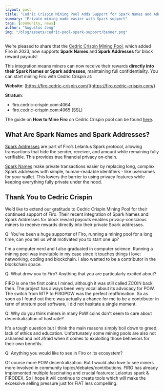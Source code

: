 ```yaml
---
layout: post
title: "Cedric Crispin Mining Pool Adds Support for Spark Names and Addresses"
summary: "Private mining made easier with Spark support"
tags: [community, news]
author: "Augustus Jong"
img: "/blog/assets/cedric-pool-spark-support/banner.png"
---
```

We’re pleased to share that the [Cedric Crispin Mining Pool](https://www.cedric-crispin.com/), which added Firo in 2023, now supports **Spark Names** and **Spark Addresses** for block reward payouts!

This integration means miners can now receive their rewards **directly into their Spark Names or Spark addresses**, maintaining full confidentiality.
You can start mining Firo with Cedric Crispin at:

**Website**: [https://firo.cedric-crispin.com/](https://firo.cedric-crispin.com/)

**Stratum**:
* firo.cedric-crispin.com:4064
* firo.cedric-crispin.com:4065 (SSL)

The guide on **How to Mine Firo** on Cedric Crispin pool can be found [here](https://firo.cedric-crispin.com/start-mining/).

## What Are Spark Names and Spark Addresses?

[Spark Addresses](https://www.youtube.com/watch?v=aBh8nUTiy_A) are part of Firo’s Lelantus Spark protocol, allowing transactions that hide the sender, receiver, and amount while remaining fully verifiable. This provides true financial privacy on-chain.

[Spark Names](https://sparknames.firo.org/) make private transactions easier by replacing long, complex Spark addresses with simple, human-readable identifiers - like usernames for your wallet. This lowers the barrier to using privacy features while keeping everything fully private under the hood.

## Thank You to Cedric Crispin

We’d like to extend our gratitude to Cedric Crispin Mining Pool for their continued support of Firo. Their recent integration of Spark Names and Spark Addresses for block reward payouts enables privacy-conscious miners to receive rewards directly into their private Spark addresses.

Q: You've been a huge supporter of Firo, running a mining pool for a long time, can you tell us what motivated you to start one up?

I'm a computer nerd and I also graduated in computer science.
Running a mining pool was inevitable in my case since it touches things i love: networking, coding and blockchain.
I also wanted to be a contributor in the blockchain space. 

Q: What drew you to Firo? Anything that you are particularly excited about?

FIRO is one the first coins I mined, although it was still called ZCOIN back then.
The project has always been very vocal about its advocacy for POW. The switch from MTP to FIROPOW was the perfect reaffirmation.
So as soon as I found out there was actually a chance for me to be a contributor in term of stratum pool software, I did not hesitate a single moment.

Q: Why do you think miners in many PoW coins don't seem to care about decentralization of hashrate?

It's a tough question but I think the main reasons simply boil down to greed, lack of ethics and education.
Unfortunately some mining pools are also not ashamed and not afraid when it comes to exploiting those behaviors for their own benefits.

Q: Anything you would like to see in Firo or its ecosystem?

Of course more POW decentralization.
But I would also love to see miners more involved in community topics/debates/contributions.
FIRO has already implemented multiple fascinating and crucial features: Lelantus spark & FIRODEX. So I hope it will continue to create tools which will make the excessive selling pressure just for FIAT less compelling.

